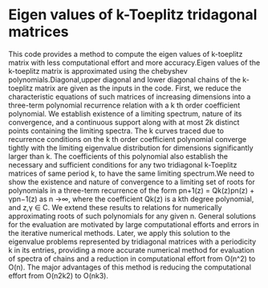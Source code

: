 # Eigen values of k-Toeplitz tridagonal matrices
This code provides a method to compute the eigen values of k-toeplitz matrix with less computational effort and more accuracy.Eigen values of the k-toeplitz matrix is approximated using the chebyshev polynomials.Diagonal,upper diagonal and lower diagonal chains of the k-toeplitz matrix are given as the inputs in the code.
First, we reduce the characteristic equations of such matrices of increasing dimensions into a three-term polynomial
recurrence relation with a k th order coefficient polynomial. We establish existence of a limiting
spectrum, nature of its convergence, and a continuous support along with at most 2k distinct
points containing the limiting spectra. The k curves traced due to recurrence conditions on the
k th order coefficient polynomial converge tightly with the limiting eigenvalue distribution for
dimensions significantly larger than k. The coefficients of this polynomial also establish the
necessary and sufficient conditions for any two tridiagonal k-Toeplitz matrices of same period k,
to have the same limiting spectrum.We need to show the existence and nature of convergence
to a limiting set of roots for polynomials in a three-term recurrence of the form pn+1(z) =
Qk(z)pn(z) + γpn−1(z) as n →∞, where the coefficient Qk(z) is a kth degree polynomial, and z,γ ∈
C. We extend these results to relations for numerically approximating roots of such polynomials
for any given n. General solutions for the evaluation are motivated by large computational
efforts and errors in the iterative numerical methods. Later, we apply this solution to the
eigenvalue problems represented by tridiagonal matrices with a periodicity k in its entries,
providing a more accurate numerical method for evaluation of spectra of chains and a
reduction in computational effort from O(n^2) to O(n).
The major advantages of this method is reducing the computational effort from O(n2k2) to
O(nk3).

